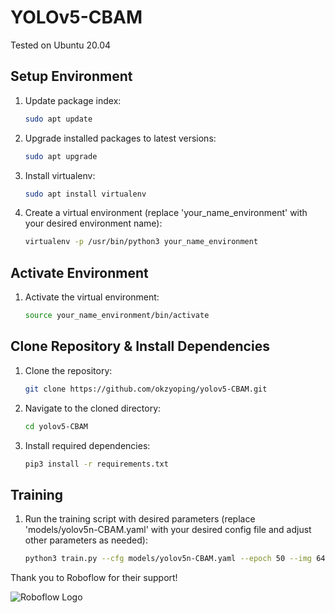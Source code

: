 # YOLOv5-CBAM

Tested on Ubuntu 20.04

## Setup Environment

1. Update package index:
    ```bash
    sudo apt update
    ```

2. Upgrade installed packages to latest versions:
    ```bash
    sudo apt upgrade
    ```

3. Install virtualenv:
    ```bash
    sudo apt install virtualenv
    ```

4. Create a virtual environment (replace 'your_name_environment' with your desired environment name):
    ```bash
    virtualenv -p /usr/bin/python3 your_name_environment
    ```

## Activate Environment

1. Activate the virtual environment:
    ```bash
    source your_name_environment/bin/activate
    ```

## Clone Repository & Install Dependencies

1. Clone the repository:
    ```bash
    git clone https://github.com/okzyoping/yolov5-CBAM.git
    ```

2. Navigate to the cloned directory:
    ```bash
    cd yolov5-CBAM
    ```

3. Install required dependencies:
    ```bash
    pip3 install -r requirements.txt
    ```

## Training

1. Run the training script with desired parameters (replace 'models/yolov5n-CBAM.yaml' with your desired config file and adjust other parameters as needed):
    ```bash
    python3 train.py --cfg models/yolov5n-CBAM.yaml --epoch 50 --img 640 --data your_custom_dataset
    ```


Thank you to Roboflow for their support!

![Roboflow Logo]([https://assets-global.website-files.com/5ddac3144544592b11e011f8/5f0d6231adad3b20a9ee2685_Roboflow-logo-inverted%402x.png](https://assets-global.website-files.com/5f6bc60e665f54545a1e52a5/642746dba53a59a614a64b35_roboflow-open-graph.png))
